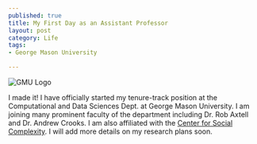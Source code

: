 ```yaml
--- 
published: true
title: My First Day as an Assistant Professor
layout: post
category: Life
tags: 
- George Mason University

---
```


<img src="{{ site.baseurl }}/images/posts/gmu_logo.gif" alt="GMU Logo" />

I made it! I have officially started my tenure-track position at the Computational and Data Sciences Dept. at George Mason University. I am joining many prominent faculty of the department including Dr. Rob Axtell and Dr. Andrew Crooks. I am also affiliated with the [Center for Social Complexity](https://socialcomplexity.gmu.edu). I will add more details on my research plans soon.
